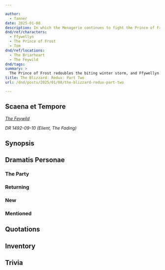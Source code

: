 ```yaml
---

author:
  - Tanner
date: 2025-01-08
description: In which the Menagerie continues to fight the Prince of Frost.
dnd/ref/characters:
  - Ffywellyn
  - The Prince of Frost
  - Tom
dnd/ref/locations:
  - The Briarheart
  - The Feywild
dnd/tags:
summary: >
  The Prince of Frost redoubles the biting winter storm, and Ffywellyn communes with the Briarheart to fight back. Gray borrows life from his future, Gimble studies the winter fey from the safety of his tiny hut, and Finn only barely keep herself conscious through grit and force of will. Zed zips around on a flying broom and pulls Finn out of harm's way with a magic rope, and Horns dabbles once more with healing magic before the Prince of Frost is finally defeated.
title: The Blizzard: Redux: Part Two
url: /dnd/posts/2025/01/08/the-blizzard-redux-part-two

---
```


## Scaena et Tempore

_[The Feywild](/dnd/locations/the-feywild)_

_DR 1492-09-10 (Elient, The Fading)_

## Synopsis

## Dramatis Personae

### The Party

### Returning

### New

### Mentioned

## Quotations

## Inventory

## Trivia
